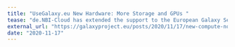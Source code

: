 ```yaml
---
title: "UseGalaxy.eu New Hardware: More Storage and GPUs "
tease: "de.NBI-Cloud has extended the support to the European Galaxy Server"
external_url: "https://galaxyproject.eu/posts/2020/11/17/new-compute-nodes/"
date: "2020-11-17"
---
```


